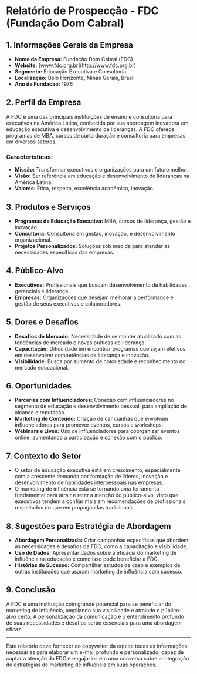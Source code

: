# Relatório de Prospecção - FDC (Fundação Dom Cabral)

## 1. Informações Gerais da Empresa
- **Nome da Empresa:** Fundação Dom Cabral (FDC)
- **Website:** [www.fdc.org.br](http://www.fdc.org.br)
- **Segmento:** Educação Executiva e Consultoria
- **Localização:** Belo Horizonte, Minas Gerais, Brasil
- **Ano de Fundacao:** 1976

## 2. Perfil da Empresa
A FDC é uma das principais instituições de ensino e consultoria para executivos na América Latina, conhecida por sua abordagem inovadora em educação executiva e desenvolvimento de lideranças. A FDC oferece programas de MBA, cursos de curta duração e consultoria para empresas em diversos setores.

### Características:
- **Missão:** Transformar executivos e organizações para um futuro melhor.
- **Visão:** Ser referência em educação e desenvolvimento de lideranças na América Latina.
- **Valores:** Ética, respeito, excelência acadêmica, inovação.

## 3. Produtos e Serviços
- **Programas de Educação Executiva:** MBA, cursos de liderança, gestão e inovação.
- **Consultoria:** Consultoria em gestão, inovação, e desenvolvimento organizacional.
- **Projetos Personalizados:** Soluções sob medida para atender as necessidades específicas das empresas.

## 4. Público-Alvo
- **Executivos:** Profissionais que buscam desenvolvimento de habilidades gerenciais e liderança.
- **Empresas:** Organizações que desejam melhorar a performance e gestão de seus executivos e colaboradores.

## 5. Dores e Desafios
- **Desafios de Mercado:** Necessidade de se manter atualizado com as tendências de mercado e novas práticas de liderança.
- **Capacitação:** Dificuldade em encontrar programas que sejam efetivos em desenvolver competências de liderança e inovação.
- **Visibilidade:** Busca por aumento de notoriedade e reconhecimento no mercado educacional.

## 6. Oportunidades
- **Parcerias com Influenciadores:** Conexão com influenciadores no segmento de educação e desenvolvimento pessoal, para ampliação de alcance e reputação.
- **Marketing de Conteúdo:** Criação de campanhas que envolvam influenciadores para promover eventos, cursos e workshops.
- **Webinars e Lives:** Uso de influenciadores para coorganizar eventos online, aumentando a participação e conexão com o público.

## 7. Contexto do Setor
- O setor de educação executiva está em crescimento, especialmente com a crescente demanda por formação de líderes, inovação e desenvolvimento de habilidades interpessoais nas empresas.
- O marketing de influência está se tornando uma ferramenta fundamental para atrair e reter a atenção do público-alvo, visto que executivos tendem a confiar mais em recomendações de profissionais respeitados do que em propagandas tradicionais.

## 8. Sugestões para Estratégia de Abordagem
- **Abordagem Personalizada:** Criar campanhas específicas que abordem as necessidades e desafios da FDC, como a capacitação e visibilidade.
- **Uso de Dados:** Apresentar dados sobre a eficácia do marketing de influência na educação e como isso pode beneficiar a FDC.
- **Histórias de Sucesso:** Compartilhar estudos de caso e exemplos de outras instituições que usaram marketing de influência com sucesso.

## 9. Conclusão
A FDC é uma instituição com grande potencial para se beneficiar do marketing de influência, ampliando sua visibilidade e atraindo o público-alvo certo. A personalização da comunicação e o entendimento profundo de suas necessidades e desafios serão essenciais para uma abordagem eficaz.

--- 

Este relatório deve fornecer ao copywriter da equipe todas as informações necessárias para elaborar um e-mail profundo e personalizado, capaz de captar a atenção da FDC e engajá-los em uma conversa sobre a integração de estratégias de marketing de influência em suas operações.